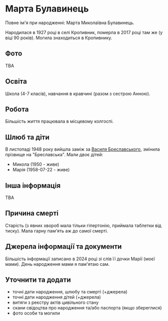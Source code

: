 # Марта Булавинець #

Повне ім'я при народженні: Марта Миколаївна Булавинець.

Народилася в 1927 році в селі Кропивник, померла в 2017 році там же (у віці 90 років). Могила знаходиться в Кропивнику.

## Фото ##

TBA

## Освіта ##

Школа (4-7 класів), навчання в кравчині (разом з сестрою Анною).

## Робота ##

Більшість життя працювала в місцевому колгоспі.

## Шлюб та діти ##

В листопаді 1948 року вийшла заміж за [Василя Бреславського](Василь%20Бреславський.md), змінила прізвище на "Бреславська". Мали двоє дітей:

- Микола (1950 - живе)
- Марія (1958-07-22 - живе)

## Інша інформація ##

TBA

## Причина смерті ##

Старість (з явних хвороб мала тільки гіпертонію, приймала таблетки від тиску). Мала гарну пам'ять аж до самої смерті.

## Джерела інформації та документи ##

Більшість інформації записано в 2024 році зі слів її дочки Марії (моєї мами). День народження мами я пам'ятаю сам.

## Уточнити та додати ##

- точні дати народження, шлюбу та смерті (+джерела)
- точні дати народження дітей (+джерела)
- витяги з реєстру актів цивільного стану
- скани свідоцтва про народження та/або паспорта (якщо збереглися)
- фото особи та могили
